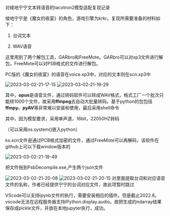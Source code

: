 对绫地宁宁文本转语音的tacotron2模型适配复现记录

绫地宁宁是《魔女的夜宴》的角色，游戏引擎为krkr。复现所需要准备的材料如下：

1. 台词文本

2. WAV语音

这里用到了两个解包工具，GARbro和FreeMote。GARbro可以对xp3文件进行解包，FreeMote可以对PSB格式的文件进行解包。

PC版的《魔女的夜宴》的语音在voice.xp3中，对应的文本则在scn.xp3中

![2023-03-02-21-17-15](https://cdn.jsdelivr.net/gh/pleb631/ImgManager@main/img/2023-03-02-21-17-15.png)
![2023-03-02-21-19-29](https://cdn.jsdelivr.net/gh/pleb631/ImgManager@main/img/2023-03-02-21-19-29.png)

其中，**opus**是语音文件，通过转码软件可以转成WAV格式，格式工厂一个批次只能转1000个文件，故采用**ffmpeg**去自动大批量转码。基于python的包包括**ffmpy、pyAV**等非常难以安装和使用，最后采用shell命令

其中，因为模型要求，采用单声道，16bit，22050HZ转码

（可以采用os.system()嵌入python）

ks.scn文件是通过PCB格式加密的文件，通过FreeMote可以再解码，该软件在github上可以下载window版本的

![2023-03-02-21-19-49](https://cdn.jsdelivr.net/gh/pleb631/ImgManager@main/img/2023-03-02-21-19-49.png)

把文件拖到PsbDecompile.exe,产生两个json文件

![2023-03-02-21-20-08](https://cdn.jsdelivr.net/gh/pleb631/ImgManager@main/img/2023-03-02-21-20-08.png)
![2023-03-02-21-20-15](https://cdn.jsdelivr.net/gh/pleb631/ImgManager@main/img/2023-03-02-21-20-15.png)
对里面提取台词和对应语音文件的名称，作者已经提供宁宁的台词对应文件，故此项暂时跳过

VScode可以支持ipynb文件的执行，需要安装相应的插件。但是截止2022.8。vscode无法在远程服务器支持IPython.display.audio。故把生成的ndarray结果保存成pickle文件，并放在本地jupyter执行，成功。
